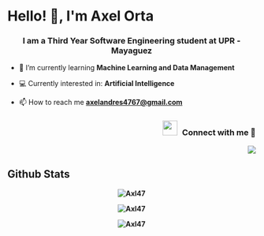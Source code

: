 # Hello! 👋, I'm Axel Orta</h1>
<h3 align="center">I am a Third Year Software Engineering student at UPR - Mayaguez</h3>

- 🌱 I’m currently learning **Machine Learning and Data Management**

- 💻 Currently interested in: **Artificial Intelligence**

- 📫 How to reach me **axelandres4767@gmail.com**

<h3 align="right"> <img src="https://media.giphy.com/media/iY8CRBdQXODJSCERIr/giphy.gif" width="30" height="30" style="margin-right: 10px;">Connect with me 🤝 </h3>
<p align="right">
<a style="margin-left: 10px;" target="_blank" href="https://www.linkedin.com/in/axelorta/">
<img src="https://img.icons8.com/doodle/40/000000/linkedin--v2.png"></a>
</p>

## Github Stats

<div align="center">
<b>
  <p>
    <img src="https://github-readme-stats.vercel.app/api/top-langs?username=Axl47&show_icons=true&locale=en&layout=compact" alt="Axl47"/>
  </p>

  <p>
    <img align="center" src="https://github-readme-stats.vercel.app/api?username=Axl47&show_icons=true&locale=en" alt="Axl47" />
  </p>

  <p>
    <img align="center" src="https://github-readme-streak-stats.herokuapp.com/?user=Axl47&" alt="Axl47"/>
  </p>
</div>
